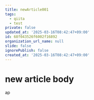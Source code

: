```yaml
---
title: newArticle001
tags:
  - qiita
  - test
private: false
updated_at: '2025-03-16T08:42:47+09:00'
id: 68f043526f6002f16892
organization_url_name: null
slide: false
ignorePublish: false
created_at: '2025-03-16T08:42:47+09:00'
---
```

# new article body
ap